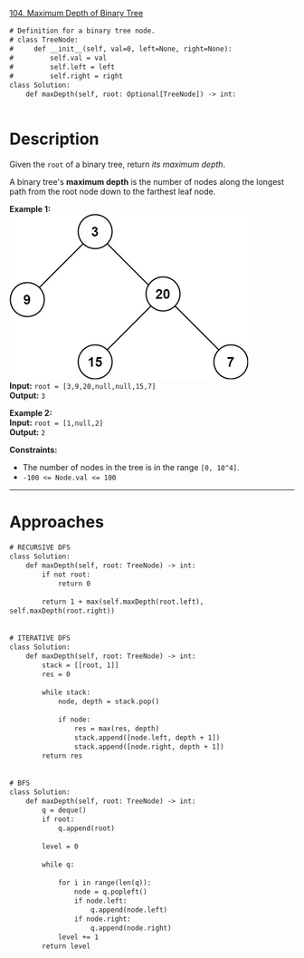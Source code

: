 [104. Maximum Depth of Binary Tree](https://leetcode.com/problems/maximum-depth-of-binary-tree/)

```
# Definition for a binary tree node.
# class TreeNode:
#     def __init__(self, val=0, left=None, right=None):
#         self.val = val
#         self.left = left
#         self.right = right
class Solution:
    def maxDepth(self, root: Optional[TreeNode]) -> int:
        
```

# Description
Given the `root` of a binary tree, return _its maximum depth_.

A binary tree's **maximum depth** is the number of nodes along the longest path from the root node down to the farthest leaf node.

**Example 1:**  
![](!assets/attachments/Pasted%20image%2020240227111540.png)  
**Input:** `root = [3,9,20,null,null,15,7]`  
**Output:** `3`  

**Example 2:**  
**Input:** `root = [1,null,2]`  
**Output:** `2`  

**Constraints:**
- The number of nodes in the tree is in the range `[0, 10^4]`.
- `-100 <= Node.val <= 100`

---





# Approaches

```
# RECURSIVE DFS
class Solution:
    def maxDepth(self, root: TreeNode) -> int:
        if not root:
            return 0

        return 1 + max(self.maxDepth(root.left), self.maxDepth(root.right))


# ITERATIVE DFS
class Solution:
    def maxDepth(self, root: TreeNode) -> int:
        stack = [[root, 1]]
        res = 0

        while stack:
            node, depth = stack.pop()

            if node:
                res = max(res, depth)
                stack.append([node.left, depth + 1])
                stack.append([node.right, depth + 1])
        return res


# BFS
class Solution:
    def maxDepth(self, root: TreeNode) -> int:
        q = deque()
        if root:
            q.append(root)

        level = 0

        while q:

            for i in range(len(q)):
                node = q.popleft()
                if node.left:
                    q.append(node.left)
                if node.right:
                    q.append(node.right)
            level += 1
        return level

```